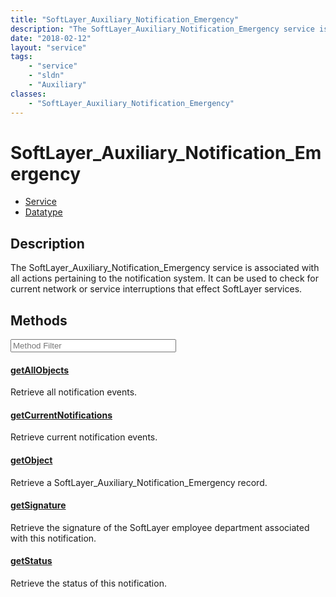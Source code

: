 ```yaml
---
title: "SoftLayer_Auxiliary_Notification_Emergency"
description: "The SoftLayer_Auxiliary_Notification_Emergency service is associated with all actions pertaining to the notification sys... "
date: "2018-02-12"
layout: "service"
tags:
    - "service"
    - "sldn"
    - "Auxiliary"
classes:
    - "SoftLayer_Auxiliary_Notification_Emergency"
---
```

# SoftLayer_Auxiliary_Notification_Emergency
<div id='service-datatype'>
    <ul id='sldn-reference-tabs'>
    <li id='service'> <a href='/reference/services/SoftLayer_Auxiliary_Notification_Emergency' >Service</a></li>    <li id='datatype'> <a href='/reference/datatypes/SoftLayer_Auxiliary_Notification_Emergency' >Datatype</a></li>
    </ul>
</div>

## Description


The SoftLayer_Auxiliary_Notification_Emergency service is associated with all actions pertaining to the notification system.  It can be used to check for current network or service interruptions that effect SoftLayer services. 



        
<div id="properties" class="content service-content">

## Methods

<div class="view-filters">
    <div class="clearfix">
        <div class="search-input-box">
            <input placeholder="Method Filter" onkeyup="titleSearch(inputId='edit-combine', divId='method-div', elementClass='method-row')" 
                type="text" id="edit-combine" value="" size="30" maxlength="128" class="form-text">
        </div>
    </div>
</div>

<div id="method-div">

<div class="method-row">

#### [getAllObjects](/reference/services/SoftLayer_Auxiliary_Notification_Emergency/getAllObjects)
Retrieve all notification events.

</div>

<div class="method-row">

#### [getCurrentNotifications](/reference/services/SoftLayer_Auxiliary_Notification_Emergency/getCurrentNotifications)
Retrieve current notification events.

</div>

<div class="method-row">

#### [getObject](/reference/services/SoftLayer_Auxiliary_Notification_Emergency/getObject)
Retrieve a SoftLayer_Auxiliary_Notification_Emergency record.

</div>

<div class="method-row">

#### [getSignature](/reference/services/SoftLayer_Auxiliary_Notification_Emergency/getSignature)
Retrieve the signature of the SoftLayer employee department associated with this notification.

</div>

<div class="method-row">

#### [getStatus](/reference/services/SoftLayer_Auxiliary_Notification_Emergency/getStatus)
Retrieve the status of this notification.

</div>
</div>

</div>

